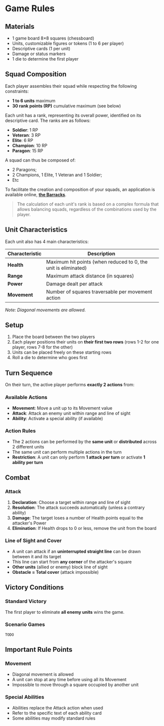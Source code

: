 # Game Rules

## Materials

- 1 game board 8×8 squares (chessboard)
- Units, customizable figures or tokens (1 to 6 per player)
- Descriptive cards (1 per unit)
- Damage or status markers
- 1 die to determine the first player

## Squad Composition

Each player assembles their squad while respecting the following constraints:

- **1 to 6 units** maximum
- **30 rank points (RP)** cumulative maximum (see below)

Each unit has a rank, representing its overall power, identified on its descriptive card. The ranks are as follows:

- **Soldier**: 1 RP
- **Veteran**: 3 RP
- **Elite**: 6 RP
- **Champion**: 10 RP
- **Paragon**: 15 RP

A squad can thus be composed of:

- 2 Paragons;
- 2 Champions, 1 Elite, 1 Veteran and 1 Soldier;
- Etc

To facilitate the creation and composition of your squads, an application is available online, [**the Barracks**](https://bornholm.github.io/escarmouche/barracks/).

> The calculation of each unit's rank is based on a complex formula that allows balancing squads, regardless of the combinations used by the player.

## Unit Characteristics

Each unit also has 4 main characteristics:

| Characteristic | Description                                                    |
| -------------- | -------------------------------------------------------------- |
| **Health**     | Maximum hit points (when reduced to 0, the unit is eliminated) |
| **Range**      | Maximum attack distance (in squares)                           |
| **Power**      | Damage dealt per attack                                        |
| **Movement**   | Number of squares traversable per movement action              |

_Note: Diagonal movements are allowed._

## Setup

1. Place the board between the two players
2. Each player positions their units on **their first two rows** (rows 1-2 for one player, rows 7-8 for the other)
3. Units can be placed freely on these starting rows
4. Roll a die to determine who goes first

## Turn Sequence

On their turn, the active player performs **exactly 2 actions** from:

### Available Actions

- **Movement**: Move a unit up to its Movement value
- **Attack**: Attack an enemy unit within range and line of sight
- **Ability**: Activate a special ability (if available)

### Action Rules

- The 2 actions can be performed by the **same unit** or **distributed** across 2 different units
- The same unit can perform multiple actions in the turn
- **Restriction**: A unit can only perform **1 attack per turn** or activate **1 ability per turn**

## Combat

### Attack

1. **Declaration**: Choose a target within range and line of sight
2. **Resolution**: The attack succeeds automatically (unless a contrary ability)
3. **Damage**: The target loses a number of Health points equal to the attacker's Power
4. **Elimination**: If Health drops to 0 or less, remove the unit from the board

### Line of Sight and Cover

- A unit can attack if an **uninterrupted straight line** can be drawn between it and its target
- This line can start from **any corner** of the attacker's square
- **Other units** (allied or enemy) block line of sight
- **Obstacle = Total cover** (attack impossible)

## Victory Conditions

### Standard Victory

The first player to eliminate **all enemy units** wins the game.

### Scenario Games

`TODO`

## Important Rule Points

### Movement

- Diagonal movement is allowed
- A unit can stop at any time before using all its Movement
- Impossible to move through a square occupied by another unit

### Special Abilities

- Abilities replace the Attack action when used
- Refer to the specific text of each ability card
- Some abilities may modify standard rules
